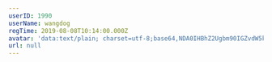 ```yaml
---
userID: 1990
userName: wangdog
regTime: 2019-08-08T10:14:00.000Z
avatar: 'data:text/plain; charset=utf-8;base64,NDA0IHBhZ2Ugbm90IGZvdW5kCg=='
url: null
---
```



